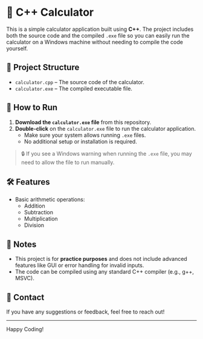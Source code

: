# 🧮 C++ Calculator

This is a simple calculator application built using **C++**. The project includes both the source code and the compiled `.exe` file so you can easily run the calculator on a Windows machine without needing to compile the code yourself.

## 📁 Project Structure

- `calculator.cpp` – The source code of the calculator.
- `calculator.exe` – The compiled executable file.

## 🚀 How to Run

1. **Download the `calculator.exe` file** from this repository.
2. **Double-click** on the `calculator.exe` file to run the calculator application.
   - Make sure your system allows running `.exe` files.
   - No additional setup or installation is required.

> 🔒 If you see a Windows warning when running the `.exe` file, you may need to allow the file to run manually.

## 🛠 Features

- Basic arithmetic operations:
  - Addition
  - Subtraction
  - Multiplication
  - Division

## 📌 Notes

- This project is for **practice purposes** and does not include advanced features like GUI or error handling for invalid inputs.
- The code can be compiled using any standard C++ compiler (e.g., g++, MSVC).

## 📧 Contact

If you have any suggestions or feedback, feel free to reach out!

---

Happy Coding!

